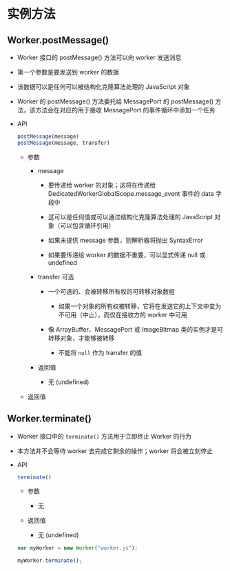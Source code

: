 # 实例方法

## Worker.postMessage()

+ Worker 接口的 postMessage() 方法可以向 worker 发送消息
+ 第一个参数是要发送到 worker 的数据
+ 该数据可以是任何可以被结构化克隆算法处理的 JavaScript 对象

+ Worker 的 postMessage() 方法委托给 MessagePort 的 postMessage() 方法，该方法会在对应的用于接收 MessagePort 的事件循环中添加一个任务

+ API

  ```js
  postMessage(message)
  postMessage(message, transfer)
  ```

  + 参数

    + message

      + 要传递给 worker 的对象；这将在传递给 DedicatedWorkerGlobalScope.message_event 事件的 data 字段中
      + 这可以是任何值或可以通过结构化克隆算法处理的 JavaScript 对象（可以包含循环引用）

      + 如果未提供 message 参数，则解析器将抛出 SyntaxError
      + 如果要传递给 worker 的数据不重要，可以显式传递 null 或 undefined

    + transfer 可选

      + 一个可选的、会被转移所有权的可转移对象数组

        + 如果一个对象的所有权被转移，它将在发送它的上下文中变为不可用（中止），而仅在接收方的 worker 中可用

      + 像 ArrayBuffer、MessagePort 或 ImageBitmap 类的实例才是可转移对象，才能够被转移

        + 不能将 `null` 作为 transfer 的值

    + 返回值

      + 无 (undefined)

  + 返回值


## Worker.terminate()

+ Worker 接口中的 `terminate()` 方法用于立即终止 Worker 的行为
+ 本方法并不会等待 worker 去完成它剩余的操作；worker 将会被立刻停止

+ API

  ```js
  terminate()
  ```

  + 参数

    + 无

  + 返回值

    + 无 (undefined)


  ```js
  var myWorker = new Worker("worker.js");

  myWorker.terminate();
  ```
